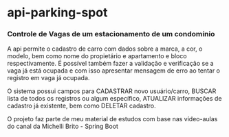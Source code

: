 # api-parking-spot

### Controle de Vagas de um estacionamento de um condomínio

A api permite o cadastro de carro com dados sobre a marca, a cor, o modelo, bem como nome do propietário e apartamento e bloco respectivamente. 
É possível também fazer a validação e verificação se a vaga já está ocupada e com isso apresentar mensagem de erro ao tentar o registro em vaga já ocupada.

O sistema possui campos para CADASTRAR novo usuário/carro, BUSCAR lista de todos os registros ou algum específico, ATUALIZAR informações de cadastro já existente, bem como DELETAR cadastro. 

O projeto faz parte de meu material de estudos com base nas vídeo-aulas do canal da Michelli Brito - Spring Boot
